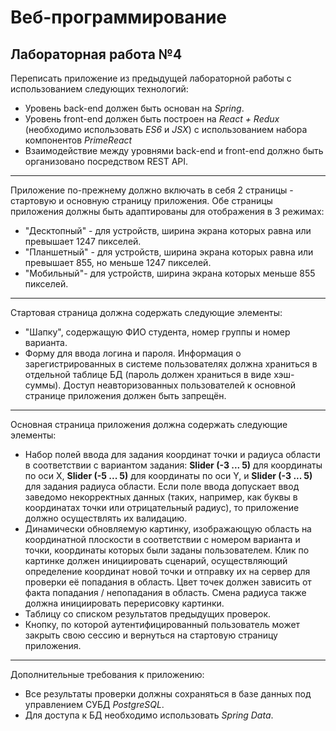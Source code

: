 # Веб-программирование
## Лабораторная работа №4
Переписать приложение из предыдущей лабораторной работы с использованием следующих технологий:
+	Уровень back-end должен быть основан на *Spring*.
+	Уровень front-end должен быть построен на *React + Redux* (необходимо использовать *ES6* и *JSX*) с использованием набора компонентов *PrimeReact*
+	Взаимодействие между уровнями back-end и front-end должно быть организовано посредством REST API.
***
Приложение по-прежнему должно включать в себя 2 страницы - стартовую и основную страницу приложения. Обе страницы приложения должны быть адаптированы для отображения в 3 режимах:
+	"Десктопный" - для устройств, ширина экрана которых равна или превышает 1247 пикселей.
+	"Планшетный" - для устройств, ширина экрана которых равна или превышает 855, но меньше 1247 пикселей.
+	"Мобильный"- для устройств, ширина экрана которых меньше 855 пикселей.
***
Стартовая страница должна содержать следующие элементы:
+	"Шапку", содержащую ФИО студента, номер группы и номер варианта.
+	Форму для ввода логина и пароля. Информация о зарегистрированных в системе пользователях должна храниться в отдельной таблице БД (пароль должен храниться в виде хэш-суммы). Доступ неавторизованных пользователей к основной странице приложения должен быть запрещён.
***
Основная страница приложения должна содержать следующие элементы:
+	Набор полей ввода для задания координат точки и радиуса области в соответствии с вариантом задания: **Slider (-3 ... 5)** для координаты по оси X, **Slider (-5 ... 5)** для координаты по оси Y, и **Slider (-3 ... 5)** для задания радиуса области. Если поле ввода допускает ввод заведомо некорректных данных (таких, например, как буквы в координатах точки или отрицательный радиус), то приложение должно осуществлять их валидацию.
+	Динамически обновляемую картинку, изображающую область на координатной плоскости в соответствии с номером варианта и точки, координаты которых были заданы пользователем. Клик по картинке должен инициировать сценарий, осуществляющий определение координат новой точки и отправку их на сервер для проверки её попадания в область. Цвет точек должен зависить от факта попадания / непопадания в область. Смена радиуса также должна инициировать перерисовку картинки.
+	Таблицу со списком результатов предыдущих проверок.
+	Кнопку, по которой аутентифицированный пользователь может закрыть свою сессию и вернуться на стартовую страницу приложения.
***
Дополнительные требования к приложению:
+ Все результаты проверки должны сохраняться в базе данных под управлением СУБД *PostgreSQL*.
+ Для доступа к БД необходимо использовать *Spring Data*.

